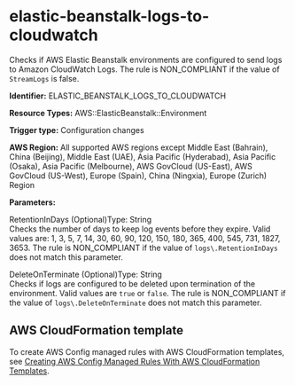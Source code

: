 # elastic\-beanstalk\-logs\-to\-cloudwatch<a name="elastic-beanstalk-logs-to-cloudwatch"></a>

Checks if AWS Elastic Beanstalk environments are configured to send logs to Amazon CloudWatch Logs\. The rule is NON\_COMPLIANT if the value of `StreamLogs` is false\. 

**Identifier:** ELASTIC\_BEANSTALK\_LOGS\_TO\_CLOUDWATCH

**Resource Types:** AWS::ElasticBeanstalk::Environment

**Trigger type:** Configuration changes

**AWS Region:** All supported AWS regions except Middle East \(Bahrain\), China \(Beijing\), Middle East \(UAE\), Asia Pacific \(Hyderabad\), Asia Pacific \(Osaka\), Asia Pacific \(Melbourne\), AWS GovCloud \(US\-East\), AWS GovCloud \(US\-West\), Europe \(Spain\), China \(Ningxia\), Europe \(Zurich\) Region

**Parameters:**

RetentionInDays \(Optional\)Type: String  
Checks the number of days to keep log events before they expire\. Valid values are: 1, 3, 5, 7, 14, 30, 60, 90, 120, 150, 180, 365, 400, 545, 731, 1827, 3653\. The rule is NON\_COMPLIANT if the value of `logs\.RetentionInDays` does not match this parameter\.

DeleteOnTerminate \(Optional\)Type: String  
Checks if logs are configured to be deleted upon termination of the environment\. Valid values are `true` or `false`\. The rule is NON\_COMPLIANT if the value of `logs\.DeleteOnTerminate` does not match this parameter\.

## AWS CloudFormation template<a name="w2aac12c33c15b9d315c17"></a>

To create AWS Config managed rules with AWS CloudFormation templates, see [Creating AWS Config Managed Rules With AWS CloudFormation Templates](aws-config-managed-rules-cloudformation-templates.md)\.